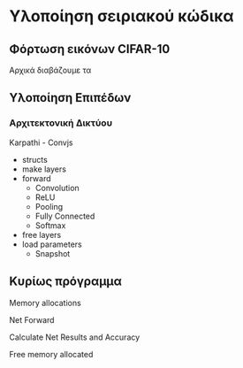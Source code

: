# Υλοποίηση σειριακού κώδικα

## Φόρτωση εικόνων CIFAR-10

Αρχικά διαβάζουμε τα

## Υλοποίηση Επιπέδων

### Αρχιτεκτονική Δικτύου

Karpathi - Convjs

* structs
* make layers
* forward 
    * Convolution
    * ReLU
    * Pooling
    * Fully Connected
    * Softmax
* free layers
* load parameters
    * Snapshot

## Κυρίως πρόγραμμα

Memory allocations

Net Forward

Calculate Net Results and Accuracy

Free memory allocated
